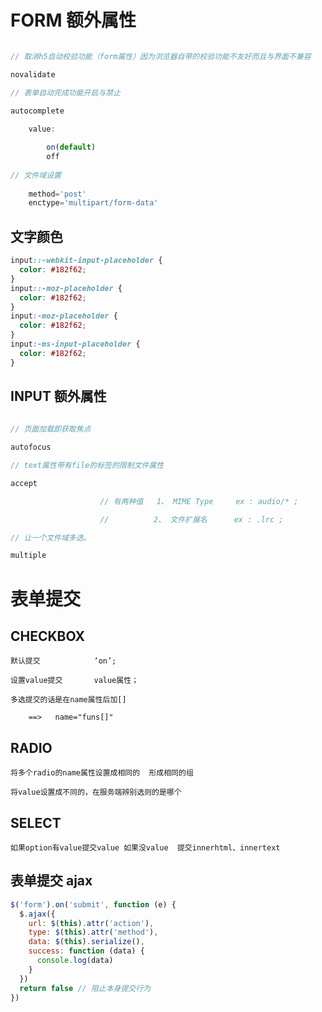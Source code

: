 # FORM 额外属性

```js

// 取消h5自动校验功能（form属性）因为浏览器自带的校验功能不友好而且与界面不兼容

novalidate

// 表单自动完成功能开启与禁止

autocomplete
		
	value:

		on(default)  
		off
        
// 文件域设置
   
	method='post'
	enctype='multipart/form-data'

```



## 文字颜色

```css
input::-webkit-input-placeholder {
  color: #182f62;
}
input::-moz-placeholder {
  color: #182f62;
}
input:-moz-placeholder {
  color: #182f62;
}
input:-ms-input-placeholder {
  color: #182f62;
}
```



## INPUT 额外属性

```js
	
// 页面加载即获取焦点

autofocus

// text属性带有file的标签的限制文件属性						

accept

					// 有两种值   1、 MIME Type     ex : audio/* ;

					//		    2、 文件扩展名	  ex : .lrc ;

// 让一个文件域多选。

multiple

```



# 表单提交



## CHECKBOX    


	默认提交   			‘on’;
	
	设置value提交 		value属性；
	
	多选提交的话是在name属性后加[]
	
		==>   name="funs[]"




## RADIO


	将多个radio的name属性设置成相同的  形成相同的组
	
	将value设置成不同的，在服务端辨别选则的是哪个




## SELECT


	如果option有value提交value 如果没value  提交innerhtml、innertext



## 表单提交 ajax

```js
$('form').on('submit', function (e) {
  $.ajax({
    url: $(this).attr('action'),
    type: $(this).attr('method'),
    data: $(this).serialize(),
    success: function (data) {
      console.log(data)
    }
  })
  return false // 阻止本身提交行为
})
```

